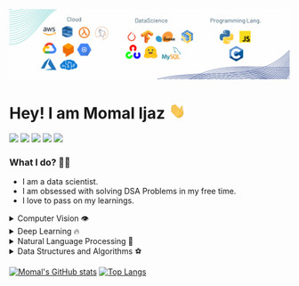 <img src="github_cover.png" />

<h1>Hey! I am Momal Ijaz <img src="https://raw.githubusercontent.com/ABSphreak/ABSphreak/master/gifs/Hi.gif" width="30px"></a></h1>

<a href="https://www.linkedin.com/in/momal-ijaz/"><img src="https://github.com/ashutosh1919/ashutosh1919/blob/master/logos/linkedin.png" width="40" /></a>
<a href="https://github.com/Momilijaz96"><img src="https://github.com/ashutosh1919/ashutosh1919/blob/master/logos/github-logo.png" width="40" /></a>
<a href="https://www.facebook.com/MomilIjaz"><img src="https://github.com/ashutosh1919/ashutosh1919/blob/master/logos/facebook.png" width="40" /></a>
<a href="mailto:momalijaz26@gmail.com"><img src="https://github.com/ashutosh1919/ashutosh1919/blob/master/logos/google-plus.png" width="40" /></a>
<a href="https://twitter.com/IjazMomal"><img src="https://github.com/ashutosh1919/ashutosh1919/blob/master/logos/twitter.png" width="40" /></a>

<h3> What I do? 👩‍💻 </h3>
 
 * I am a data scientist.
 * I am obsessed with solving DSA Problems in my free time.
 * I love to pass on my learnings.

<details>
<summary>Computer Vision 👁️ </summary>
<ul>
  <li><a href="https://github.com/Momilijaz96/Face-DTR">Face-Detection-Recognition-Tracking</a></li>
  <li><a href="https://github.com/Momilijaz96/LPN-LightWeightPoseNetwork-">LightWeight-Human-Pose-Estimator</a></li>
  <li><a href="https://github.com/Momilijaz96/Fall-Detection/tree/main-">Fall-Detection</a></li>
  <li><a href="https://github.com/Momilijaz96/CannyEdgeDetection">CannyEdgeDetection</a></li>
  <li> road and lane Marking detection using VPGNet </li>
  <li>More projects coming soon...🚀</li>
</ul>
</details>

<details>
<summary> Deep Learning 🔥</summary>
<ul>
  <li><a href="https://github.com/Momilijaz96/AlphaFold-V1-PyTorch">Protien-Folding-Prediction-AlphaFold-V1-Pytorch</a></li>
  <li><a href="https://github.com/Momilijaz96/FC-Convolution-AutoEncoder">AutoEncoders</a></li>
  <li><a href="https://github.com/Momilijaz96/PyTorch-Model-Architecture-Tuning">PyTorch-Models-Architecture-Tuning</a></li>
  <li>3D Fashion synthesis using cyclic GANs </li>
  <li>More projects coming soon...🚀</li>
</ul>
</details>

<details>
<summary> Natural Language Processing 🙊</summary>
<ul>
  <li>Aspect Based Sentiment Analysis with BERT</li>
  <li>Bias Anlaysis in Researcer's hiring across CS departments of US Ivy leagues</li>
  <li>Cab booking chatbot for telephony servers </li>
  <li>More projects coming soon...🚀</li>
</ul>
</details>
<details>
<summary> Data Structures and Algorithms ⚽</summary>
<ul>
  <li><a href="https://github.com/Momilijaz96/DSA-in-Python3">DataStructures-in-Python3</a></li>
  <li><a href="https://github.com/Momilijaz96/LeetCode-technical-must-do">LeetCode-Technical-Must-Do</a></li>
  <li>More projects coming soon...🚀</li>
</ul>
</details>

[![Momal's GitHub stats](https://github-readme-stats.vercel.app/api?username=momilijaz96)](https://github.com/anuraghazra/github-readme-stats)
[![Top Langs](https://github-readme-stats.vercel.app/api/top-langs/?username=momilijaz96)](https://github.com/anuraghazra/github-readme-stats)


